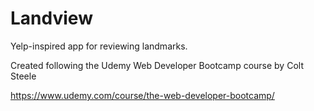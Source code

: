 # Landview
Yelp-inspired app for reviewing landmarks. 

Created following the Udemy Web Developer Bootcamp course by Colt Steele

https://www.udemy.com/course/the-web-developer-bootcamp/